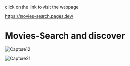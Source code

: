 click on the link to visit the webpage 

https://movies-search.pages.dev/

# Movies-Search and discover

![Capture12](https://github.com/user-attachments/assets/811def82-4852-4f68-8d7d-82bc087ff3c6)


![Capture21](https://github.com/user-attachments/assets/34586209-829d-4440-ab8e-abd560362273)

